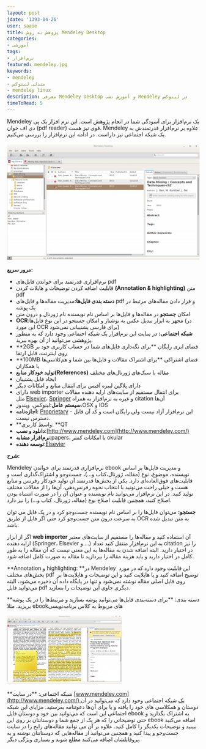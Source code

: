 ```yaml
---
layout: post
jdate: '1393-04-26'
user: saaie
title: پژوهش به روش Mendeley Desktop
categories:
- آموزشی
tags:
- نرم‌افزار
featured: mendeley.jpg
keywords:
- mendeley
- مندلی لینوکس
- mendeley linux
description: معرفی Mendeley Desktop و آموزش نصب Mendeley در لینوکس
timeToRead: 5
---
```


Mendeley یک نرم‌افزار برای آسودگی شما در انجام پژوهش است. این نرم افزار یک پی دی اف خوان (pdf reader) قوی نیز هست. Mendeley علاوه بر نرم‌افزار قدرتمندش به یک شبکه اجتماعی نیز داراست. در ادامه این نرم‌افزار را بررسی می‌کنیم.

![Mendeley Desktop](/images/Screenshot-from-2014-07-17-034535-1024x622.png)

**مرور سریع:**

*   نرم‌افزاری قدرتمند برای خواندن فایل‌های pdf
*   قابلیت اضافه کردن توضیحات و هایلات کردن **(Annotation & highlighting)** متن pdf
*   **دسته بندی فایل‌ها**:مدیریت مقاله‌ها و فایل‌های pdf و قرار دادن مقاله‌های مرتبط در یک پوشه
*   امکان **جستجو** در مقاله‌ها و فایل‌ها بر اساس نام نویسنده نام ژورنال و درون متن
*   **OCR**:مجهز به ابزار تبدیل عکس به نوشتار و امکان جستجو در این نوع فایل‌ها (در این مورد OCR برای فارسی پشتیبانی نمی‌شود)
*   **شبکه اجتماعی:** در سایت این نرم‌افزار یک شبکه اجتماعی وجود دارد که به منظور پژوهشی می‌توانید از آن بهره ببرید.
*   **2GB فضای ابری رایگان **برای نگه‌داری فایل‌های شما در حساب کاربری خود بر روی اینترنت، قابل ارتقا
*   **100MB فضای اشتراکی **برای اشتراک مقالات و فایل‌ها بین شما و هم‌کلاسی‌ها یا همکاران
*   **تولید خودکار منابع(References)** مقاله با سبک‌های ژورنال‌های مختلف
*   ایجاد فایل پشتیبان
*   دارای پلاگین لیبره آفیس برای انتقال منابع و امکانات دیگر
*   دارای web importer برای انتقال مستقیم از سایت‌های ارایه دهنده مقالات مثل [Elsevier](http://en.wikipedia.org/wiki/Elsevier)، [Springer](http://en.wikipedia.org/wiki/Springer_Science%2BBusiness_Media) و غیره به نرم‌افزار به همراه citation آن‌ها
*   **سیستم عامل**:لینوکس، ویندوز،OSX و IOS
*   **اجازه‌نامه:** [Proprietary](http://en.wikipedia.org/wiki/Proprietary_software) - این نرم‌افزار آزاد نیست ولی رایگان است و کد آن قابل دسترس نیست.
*   **واسط کاربری: **QT
*   **دانلود و نصب**:[http://www.mendeley.com](http://www.mendeley.com/)
*   **نرم‌افزار مشابه**:papers، با امکانات کمتر okular
*   **توسعه دهنده**:[Elsevier](http://en.wikipedia.org/wiki/Elsevier)

**شرح:**

Mendeley نرم‌افزاری قدرتمند برای خواندن ebook و مدیریت فایل‌ها بر اساس نویسنده، موضوع، نوع (مقاله، ژورنال،کتاب و...)، جست‌وجو و اشتراک‌گذاری است و قابلیت‌های فوق‌العاده‌ای دارد. یکی از بخش‌ها قدرتمند آن تولید خودکار رفرنس و منابع هست و خیلی راحت می‌تونید با انتخاب نحوه رفرنس‌دهی، آن‌ها را از مقالات مختلف تولید کنید. در این نرم‌افزار می‌توانید نام نویسنده و عنوان آن را در صورت اشتباه بودن اصلاح کنید، همچنین قابلیت اصلاح نوع (مقاله، ژورنال، کتاب و...) را نیز دارد.

**جستجو:** می‌توان فایل‌ها را بر اساس نام نویسنده جست‌وجو کرد و در یک فایل می توان به سرعت درون متن جست‌وجو کرد حتی اگر فایل از طریق OCR به متن تبدیل شده باشد.

اگر از ابزار **web importer** آن استفاده کنید و مقاله‌ها را مستقیم از سایت‌های معتبر ارایه دهنده (Springer، Elsevier و ...) به این نرم‌افزار منتقل کنید تعداد citation را نیز در اختیار دارید. البته اضافه شدن به مقاله‌ها به این معنی نیست که آن مقاله را به طور کامل در اختیار دارید و باید هزینه مقاله را بپردازید تا مقاله به صورت کامل اضافه شود.

**Annotation و highlighting: **در Mendeley  این قابلیت وجود دارد که در مورد بخش‌های مختلف pdf  توضیح اضافه کنید و یا هایلایت کنید و این توضیحات و هایلایت‌ها بر روی فایل اصلی مقاله نوشته نمی‌شود و تنها در پایگاه داده آن ذخیره می‌شود، البته می‌توانید فایل pdf دیگری حاوی این توضیحات را بسازید.

**دسته بندی: **برای دسته‌بندی فایل‌ها می‌توانید پوشه بسازید و مرتبط‌ها را در یک پوشه بریزید. مثلا ebookهای مربوط به کلاس برنامه‌نویسی

![mendeley desktop](/images/Screenshot-from-2014-07-17-034453-300x182.png)

**شبکه اجتماعی: **در سایت [www.mendeley.com](http://www.mendeley.com/) یک شبکه اجتماعی وجود دارد که می‌توانید در آن دوستان و همکلاسی های خود را یافته و یا برای آن‌ها دعوتنامه بفرستید. مزایای این شبکه اجتماعی این است که می‌توانید بین خود و دوستان فایل ebook به اشتراک بگذارید و حتی توضیحاتی را که هر یک از جمع شما و دوستانتان بر روی این ebook اضافه می‌کنید ببینید و توضیحات یکدیگر را کامل کنید. علاوه بر آن می توانید مقاله‌های رایج را در سایت جست‌وجو و پیدا کنید و همچنین می‌توانید از مقاله‌هایی که دوستانتان نوشته و به پروفایلشان اضافه می‌کنند مطلع شوید و بسیاری ویژگی دیگر.